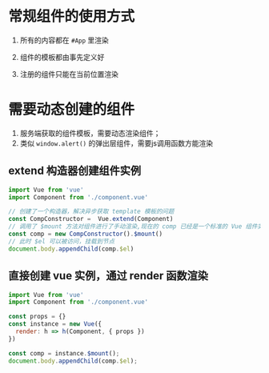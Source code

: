 # 常规组件的使用方式

1. 所有的内容都在 ```#App``` 里渲染

2. 组件的模板都由事先定义好

3. 注册的组件只能在当前位置渲染

# 需要动态创建的组件

1. 服务端获取的组件模板，需要动态渲染组件；
2. 类似 ```window.alert()``` 的弹出层组件，需要js调用函数方能渲染

## extend 构造器创建组件实例

```js
import Vue from 'vue'
import Component from './component.vue'

// 创建了一个构造器，解决异步获取 template 模板的问题
const CompConstructor =  Vue.extend(Component)
// 调用了 $mount 方法对组件进行了手动渲染,现在的 comp 已经是一个标准的 Vue 组件实例
const comp = new CompConstructor().$mount()
// 此时 $el 可以被访问，挂载到节点
document.body.appendChild(comp.$el)
```

## 直接创建 vue 实例，通过 render 函数渲染

```js
import Vue from 'vue'
import Component from './component.vue'

const props = {}
const instance = new Vue({
  render: h => h(Component, { props })
})

const comp = instance.$mount();
document.body.appendChild(comp.$el);
```